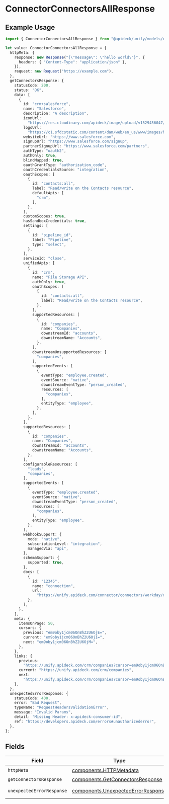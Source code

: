 # ConnectorConnectorsAllResponse

## Example Usage

```typescript
import { ConnectorConnectorsAllResponse } from "@apideck/unify/models/operations";

let value: ConnectorConnectorsAllResponse = {
  httpMeta: {
    response: new Response("{\"message\": \"hello world\"}", {
      headers: { "Content-Type": "application/json" },
    }),
    request: new Request("https://example.com"),
  },
  getConnectorsResponse: {
    statusCode: 200,
    status: "OK",
    data: [
      {
        id: "crm+salesforce",
        name: "Salesforce",
        description: "A description",
        iconUrl:
          "https://res.cloudinary.com/apideck/image/upload/v1529456047/catalog/salesforce/icon128x128.png",
        logoUrl:
          "https://c1.sfdcstatic.com/content/dam/web/en_us/www/images/home/logo-salesforce-m.svg",
        websiteUrl: "https://www.salesforce.com",
        signupUrl: "https://www.salesforce.com/signup",
        partnerSignupUrl: "https://www.salesforce.com/partners",
        authType: "oauth2",
        authOnly: true,
        blindMapped: true,
        oauthGrantType: "authorization_code",
        oauthCredentialsSource: "integration",
        oauthScopes: [
          {
            id: "contacts:all",
            label: "Read/write on the Contacts resource",
            defaultApis: [
              "crm",
            ],
          },
        ],
        customScopes: true,
        hasSandboxCredentials: true,
        settings: [
          {
            id: "pipeline_id",
            label: "Pipeline",
            type: "select",
          },
        ],
        serviceId: "close",
        unifiedApis: [
          {
            id: "crm",
            name: "File Storage API",
            authOnly: true,
            oauthScopes: [
              {
                id: "contacts:all",
                label: "Read/write on the Contacts resource",
              },
            ],
            supportedResources: [
              {
                id: "companies",
                name: "Companies",
                downstreamId: "accounts",
                downstreamName: "Accounts",
              },
            ],
            downstreamUnsupportedResources: [
              "companies",
            ],
            supportedEvents: [
              {
                eventType: "employee.created",
                eventSource: "native",
                downstreamEventType: "person_created",
                resources: [
                  "companies",
                ],
                entityType: "employee",
              },
            ],
          },
        ],
        supportedResources: [
          {
            id: "companies",
            name: "Companies",
            downstreamId: "accounts",
            downstreamName: "Accounts",
          },
        ],
        configurableResources: [
          "leads",
          "companies",
        ],
        supportedEvents: [
          {
            eventType: "employee.created",
            eventSource: "native",
            downstreamEventType: "person_created",
            resources: [
              "companies",
            ],
            entityType: "employee",
          },
        ],
        webhookSupport: {
          mode: "native",
          subscriptionLevel: "integration",
          managedVia: "api",
        },
        schemaSupport: {
          supported: true,
        },
        docs: [
          {
            id: "12345",
            name: "connection",
            url:
              "https://unify.apideck.com/connector/connectors/workday/docs/consumer+connection",
          },
        ],
      },
    ],
    meta: {
      itemsOnPage: 50,
      cursors: {
        previous: "em9oby1jcm06OnBhZ2U6OjE=",
        current: "em9oby1jcm06OnBhZ2U6OjI=",
        next: "em9oby1jcm06OnBhZ2U6OjM=",
      },
    },
    links: {
      previous:
        "https://unify.apideck.com/crm/companies?cursor=em9oby1jcm06OnBhZ2U6OjE%3D",
      current: "https://unify.apideck.com/crm/companies",
      next:
        "https://unify.apideck.com/crm/companies?cursor=em9oby1jcm06OnBhZ2U6OjM",
    },
  },
  unexpectedErrorResponse: {
    statusCode: 400,
    error: "Bad Request",
    typeName: "RequestHeadersValidationError",
    message: "Invalid Params",
    detail: "Missing Header: x-apideck-consumer-id",
    ref: "https://developers.apideck.com/errors#unauthorizederror",
  },
};
```

## Fields

| Field                                                                                    | Type                                                                                     | Required                                                                                 | Description                                                                              |
| ---------------------------------------------------------------------------------------- | ---------------------------------------------------------------------------------------- | ---------------------------------------------------------------------------------------- | ---------------------------------------------------------------------------------------- |
| `httpMeta`                                                                               | [components.HTTPMetadata](../../models/components/httpmetadata.md)                       | :heavy_check_mark:                                                                       | N/A                                                                                      |
| `getConnectorsResponse`                                                                  | [components.GetConnectorsResponse](../../models/components/getconnectorsresponse.md)     | :heavy_minus_sign:                                                                       | Connectors                                                                               |
| `unexpectedErrorResponse`                                                                | [components.UnexpectedErrorResponse](../../models/components/unexpectederrorresponse.md) | :heavy_minus_sign:                                                                       | Unexpected error                                                                         |